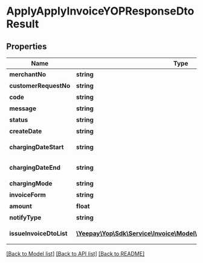 # ApplyApplyInvoiceYOPResponseDtoResult

## Properties
Name | Type | Description | Notes
------------ | ------------- | ------------- | -------------
**merchantNo** | **string** | 商编 | [optional] 
**customerRequestNo** | **string** | 请求号 | [optional] 
**code** | **string** | 返回码 | [optional] 
**message** | **string** | 返回信息 | [optional] 
**status** | **string** | 开票状态 | [optional] 
**createDate** | **string** | 申请时间 | [optional] 
**chargingDateStart** | **string** | 收费开始时间 | [optional] 
**chargingDateEnd** | **string** | 收费结束时间 | [optional] 
**chargingMode** | **string** | 计费模式 | [optional] 
**invoiceForm** | **string** | 发票形式 | [optional] 
**amount** | **float** | 收费金额 | [optional] 
**notifyType** | **string** | 通知类型 | [optional] 
**issueInvoiceDtoList** | [**\Yeepay\Yop\Sdk\Service\Invoice\Model\ApplyIssueInvoiceDtoResult[]**](ApplyIssueInvoiceDtoResult.md) | 开票记录列表 | [optional] 

[[Back to Model list]](../README.md#documentation-for-models) [[Back to API list]](../README.md#documentation-for-api-endpoints) [[Back to README]](../README.md)


